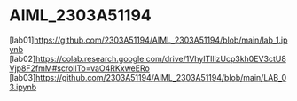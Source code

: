 # AIML_2303A51194
[lab01]https://github.com/2303A51194/AIML_2303A51194/blob/main/lab_1.ipynb
[lab02]https://colab.research.google.com/drive/1VhyITllizUcp3kh0EV3ctU8Vjp8F2fmM#scrollTo=vaO4RKxweERo
[lab03]https://github.com/2303A51194/AIML_2303A51194/blob/main/LAB_03.ipynb
